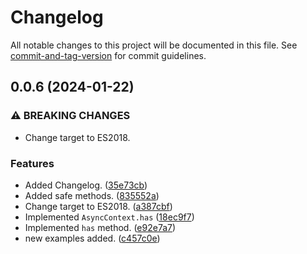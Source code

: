 # Changelog

All notable changes to this project will be documented in this file. See [commit-and-tag-version](https://github.com/absolute-version/commit-and-tag-version) for commit guidelines.

## 0.0.6 (2024-01-22)


### ⚠ BREAKING CHANGES

* Change target to ES2018.

### Features

* Added Changelog. ([35e73cb](https://github.com/LzpTec/ctx/commit/35e73cbab4a4b79ae2fbed949a64ea732d1bff18))
* Added safe methods. ([835552a](https://github.com/LzpTec/ctx/commit/835552aa32baa4b81dd42ac56569e5e106a5eea3))
* Change target to ES2018. ([a387cbf](https://github.com/LzpTec/ctx/commit/a387cbf5da255b2d1fe822eb834695640882a4d6))
* Implemented `AsyncContext.has` ([18ec9f7](https://github.com/LzpTec/ctx/commit/18ec9f76babb2a172cd89ea9d90d2a4294fa758a))
* Implemented `has` method. ([e92e7a7](https://github.com/LzpTec/ctx/commit/e92e7a74cb82e3cac4878847e55bea176e8b44f2))
* new examples added. ([c457c0e](https://github.com/LzpTec/ctx/commit/c457c0e5e85d8c43ea32b3dad1d5c7404034fff7))
